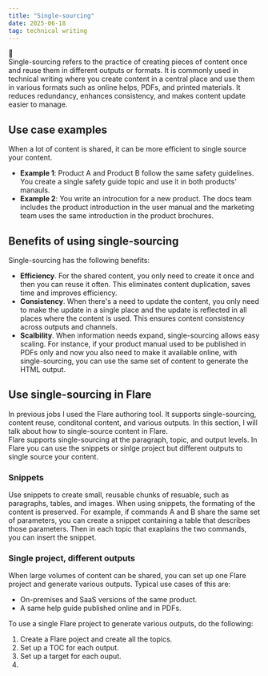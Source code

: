 ```yaml
---
title: "Single-sourcing"
date: 2025-06-18
tag: technical writing
---
```

📑   
Single-sourcing refers to the practice of creating pieces of content once and reuse them in different outputs or formats. It is commonly used in technical writing where you create content in a central place and use them in various formats such as online helps, PDFs, and printed materials. It reduces redundancy, enhances consistency, and makes content update easier to manage.   
## Use case examples<br>   
When a lot of content is shared, it can be more efficient to single source your content. <br>

- **Example 1**: Product A and Product B follow the same safety guidelines. You create a single safety guide topic and use it in both products' manauls.
- **Example 2**: You write an introcution for a new product. The docs team includes the product introduction in the user manual and the marketing team uses the same introduction in the product brochures. 

## Benefits of using single-sourcing    
Single-sourcing has the following benefits: <br>

- **Efficiency**. For the shared content, you only need to create it once and then you can reuse it often. This eliminates content duplication, saves time and improves efficiency. <br>
- **Consistency**. When there's a need to update the content, you only need to make the update in a single place and the update is reflected in all places where the content is used. This ensures content consistency across outputs and channels.<br>
- **Scalbility**. When information needs expand, single-sourcing allows easy scaling. For instance, if your product manual used to be published in PDFs only and now you also need to make it available online, with single-sourcing, you can use the same set of content to generate the HTML output.<br>

## Use single-sourcing in Flare
In previous jobs I used the Flare authoring tool. It supports single-sourcing, content reuse, conditonal content, and various outputs. In this section, I will talk about how to single-source content in Flare.<br> 
Flare supports single-sourcing at the paragraph, topic, and output levels.
In Flare you can use the snippets or sinlge project but different outputs to single source your content. <br>
### Snippets
Use snippets to create small, reusable chunks of resuable, such as paragraphs, tables, and images. When using snippets, the formating of the content is preserved. 
For example, if commands A and B share the same set of parameters, you can create a snippet containing a table that describes those parameters. Then in each topic that exaplains the two commands, you can insert the snippet.   
### Single project, different outputs
When large volumes of content can be shared, you can set up one Flare project and generate various outputs. Typical use cases of this are: <br>
- On-premises and SaaS versions of the same product. 
- A same help guide published online and in PDFs. <br>

To use a single Flare project to generate various outputs, do the following:<br>
1. Create a Flare poject and create all the topics.
2. Set up a TOC for each output.
3. Set up a target for each ouput.
4. 
